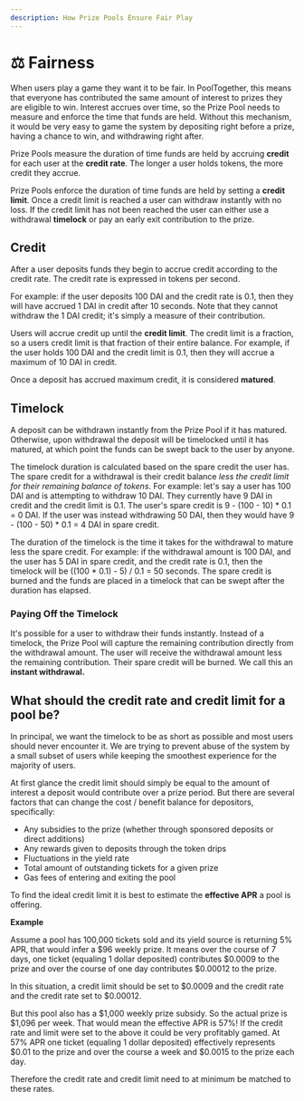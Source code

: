 ```yaml
---
description: How Prize Pools Ensure Fair Play
---
```


# ⚖️ Fairness

When users play a game they want it to be fair. In PoolTogether, this means that everyone has contributed the same amount of interest to prizes they are eligible to win. Interest accrues over time, so the Prize Pool needs to measure and enforce the time that funds are held. Without this mechanism, it would be very easy to game the system by depositing right before a prize, having a chance to win, and withdrawing right after. 

Prize Pools measure the duration of time funds are held by accruing **credit** for each user at the **credit rate**. The longer a user holds tokens, the more credit they accrue.

Prize Pools enforce the duration of time funds are held by setting a **credit limit**. Once a credit limit is reached a user can withdraw instantly with no loss. If the credit limit has not been reached the user can either use a withdrawal **timelock** or pay an early exit contribution to the prize.  

## Credit

After a user deposits funds they begin to accrue credit according to the credit rate.  The credit rate is expressed in tokens per second.

For example: if the user deposits 100 DAI and the credit rate is 0.1, then they will have accrued 1 DAI in credit after 10 seconds.  Note that they cannot withdraw the 1 DAI credit; it's simply a measure of their contribution.

Users will accrue credit up until the **credit limit**.  The credit limit is a fraction, so a users credit limit is that fraction of their entire balance.  For example, if the user holds 100 DAI and the credit limit is 0.1, then they will accrue a maximum of 10 DAI in credit.

Once a deposit has accrued maximum credit, it is considered **matured**.

## Timelock

A deposit can be withdrawn instantly from the Prize Pool if it has matured.  Otherwise, upon withdrawal the deposit will be timelocked until it has matured, at which point the funds can be swept back to the user by anyone.

The timelock duration is calculated based on the spare credit the user has.  The spare credit for a withdrawal is their credit balance _less the credit limit for their remaining balance of tokens_.  For example: let's say a user has 100 DAI and is attempting to withdraw 10 DAI.  They currently have 9 DAI in credit and the credit limit is 0.1.  The user's spare credit is 9 - \(100 - 10\) \* 0.1 = 0 DAI.  If the user was instead withdrawing 50 DAI, then they would have 9 - \(100 - 50\) \* 0.1 = 4 DAI in spare credit.

The duration of the timelock is the time it takes for the withdrawal to mature less the spare credit.  For example: if the withdrawal amount is 100 DAI, and the user has 5 DAI in spare credit, and the credit rate is 0.1, then the timelock will be \(\(100 \* 0.1\) - 5\) / 0.1 = 50 seconds.  The spare credit is burned and the funds are placed in a timelock that can be swept after the duration has elapsed.

### Paying Off the Timelock

It's possible for a user to withdraw their funds instantly.  Instead of a timelock, the Prize Pool will capture the remaining contribution directly from the withdrawal amount. The user will receive the withdrawal amount less the remaining contribution.  Their spare credit will be burned.  We call this an **instant withdrawal.**

## What should the credit rate and credit limit for a pool be?

In principal, we want the timelock to be as short as possible and most users should never encounter it. We are trying to prevent abuse of the system by a small subset of users while keeping the smoothest experience for the majority of users.

At first glance the credit limit should simply be equal to the amount of interest a deposit would contribute over a prize period. But there are several factors that can change the cost / benefit balance for depositors, specifically:

* Any subsidies to the prize \(whether through sponsored deposits or direct additions\)
* Any rewards given to deposits through the token drips
* Fluctuations in the yield rate
* Total amount of outstanding tickets for a given prize
* Gas fees of entering and exiting the pool

To find the ideal credit limit it is best to estimate the **effective APR** a pool is offering.

**Example**

Assume a pool has 100,000 tickets sold and its yield source is returning 5% APR, that would infer a $96 weekly prize. It means over the course of 7 days, one ticket \(equaling 1 dollar deposited\) contributes $0.0009 to the prize and over the course of one day contributes $0.00012 to the prize.

In this situation, a credit limit should be set to $0.0009 and the credit rate and the credit rate set to $0.00012.

But this pool also has a $1,000 weekly prize subsidy. So the actual prize is $1,096 per week. That would mean the effective APR is 57%! If the credit rate and limit were set to the above it could be very profitably gamed. At 57% APR one ticket \(equaling 1 dollar deposited\) effectively represents $0.01 to the prize and over the course a week and $0.0015 to the prize each day.

Therefore the credit rate and credit limit need to at minimum be matched to these rates.

